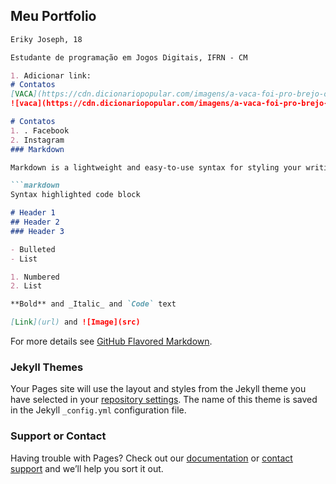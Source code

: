 ## Meu Portfolio 
```markdown
Eriky Joseph, 18

Estudante de programação em Jogos Digitais, IFRN - CM

1. Adicionar link: 
# Contatos
[VACA](https://cdn.dicionariopopular.com/imagens/a-vaca-foi-pro-brejo-og.jpg)
![vaca](https://cdn.dicionariopopular.com/imagens/a-vaca-foi-pro-brejo-og.jpg)

# Contatos
1. . Facebook
2. Instagram 
### Markdown

Markdown is a lightweight and easy-to-use syntax for styling your writing. It includes conventions for

```markdown
Syntax highlighted code block

# Header 1
## Header 2
### Header 3

- Bulleted
- List

1. Numbered
2. List

**Bold** and _Italic_ and `Code` text

[Link](url) and ![Image](src)
```

For more details see [GitHub Flavored Markdown](https://guides.github.com/features/mastering-markdown/).

### Jekyll Themes

Your Pages site will use the layout and styles from the Jekyll theme you have selected in your [repository settings](https://github.com/erikyjoseph/erikyjoseph.github.io/settings). The name of this theme is saved in the Jekyll `_config.yml` configuration file.

### Support or Contact

Having trouble with Pages? Check out our [documentation](https://help.github.com/categories/github-pages-basics/) or [contact support](https://github.com/contact) and we’ll help you sort it out.

